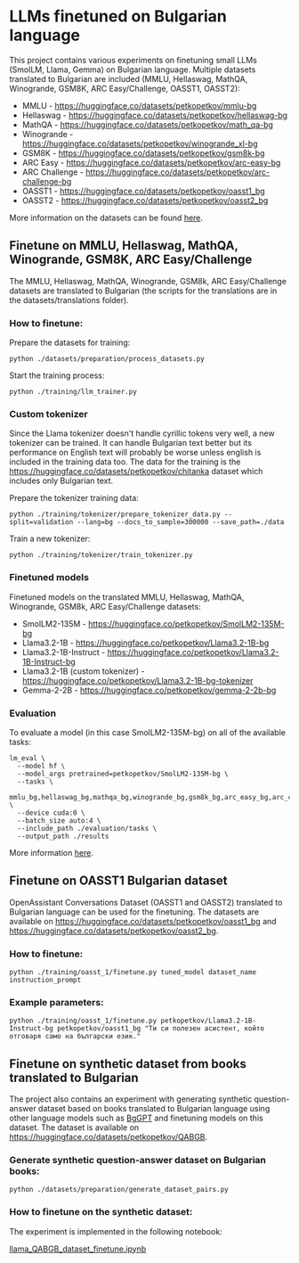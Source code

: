 

# LLMs finetuned on Bulgarian language

This project contains various experiments on finetuning small LLMs (SmolLM, Llama, Gemma) on Bulgarian language. Multiple datasets translated to Bulgarian are included (MMLU, Hellaswag, MathQA, Winogrande, GSM8K, ARC Easy/Challenge, OASST1, OASST2):

- MMLU - https://huggingface.co/datasets/petkopetkov/mmlu-bg
- Hellaswag - https://huggingface.co/datasets/petkopetkov/hellaswag-bg
- MathQA - https://huggingface.co/datasets/petkopetkov/math_qa-bg
- Winogrande - https://huggingface.co/datasets/petkopetkov/winogrande_xl-bg
- GSM8K - https://huggingface.co/datasets/petkopetkov/gsm8k-bg
- ARC Easy - https://huggingface.co/datasets/petkopetkov/arc-easy-bg
- ARC Challenge - https://huggingface.co/datasets/petkopetkov/arc-challenge-bg
- OASST1 - https://huggingface.co/datasets/petkopetkov/oasst1_bg
- OASST2 - https://huggingface.co/datasets/petkopetkov/oasst2_bg
  
More information on the datasets can be found [here](./datasets/README.md).

## Finetune on MMLU, Hellaswag, MathQA, Winogrande, GSM8K, ARC Easy/Challenge

The MMLU, Hellaswag, MathQA, Winogrande, GSM8k, ARC Easy/Challenge datasets are translated to Bulgarian (the scripts for the translations are in the datasets/translations folder).

### How to finetune:

Prepare the datasets for training:

```
python ./datasets/preparation/process_datasets.py
```

Start the training process:

```
python ./training/llm_trainer.py
```

### Custom tokenizer

Since the Llama tokenizer doesn't handle cyrillic tokens very well, a new tokenizer can be trained. It can handle Bulgarian text better but its performance on English text will probably be worse unless english is included in the training data too. The data for the training is the https://huggingface.co/datasets/petkopetkov/chitanka dataset which includes only Bulgarian text.

Prepare the tokenizer training data:

```
python ./training/tokenizer/prepare_tokenizer_data.py --split=validation --lang=bg --docs_to_sample=300000 --save_path=./data
```

Train a new tokenizer:

```
python ./training/tokenizer/train_tokenizer.py
```

### Finetuned models

Finetuned models on the translated MMLU, Hellaswag, MathQA, Winogrande, GSM8k, ARC Easy/Challenge datasets:

- SmolLM2-135M - https://huggingface.co/petkopetkov/SmolLM2-135M-bg
- Llama3.2-1B - https://huggingface.co/petkopetkov/Llama3.2-1B-bg
- Llama3.2-1B-Instruct - https://huggingface.co/petkopetkov/Llama3.2-1B-Instruct-bg
- Llama3.2-1B (custom tokenizer) - https://huggingface.co/petkopetkov/Llama3.2-1B-bg-tokenizer
- Gemma-2-2B - https://huggingface.co/petkopetkov/gemma-2-2b-bg

### Evaluation

To evaluate a model (in this case SmolLM2-135M-bg) on all of the available tasks:

```
lm_eval \
  --model hf \
  --model_args pretrained=petkopetkov/SmolLM2-135M-bg \
  --tasks \
    mmlu_bg,hellaswag_bg,mathqa_bg,winogrande_bg,gsm8k_bg,arc_easy_bg,arc_challenge_bg \
  --device cuda:0 \
  --batch_size auto:4 \
  --include_path ./evaluation/tasks \
  --output_path ./results
```

More information [here](./evaluation/README.md).

## Finetune on OASST1 Bulgarian dataset

OpenAssistant Conversations Dataset (OASST1 and OASST2) translated to Bulgarian language can be used for the finetuning. The datasets are available on https://huggingface.co/datasets/petkopetkov/oasst1_bg and https://huggingface.co/datasets/petkopetkov/oasst2_bg.

### How to finetune:

```
python ./training/oasst_1/finetune.py tuned_model dataset_name instruction_prompt
```

### Example parameters:

```
python ./training/oasst_1/finetune.py petkopetkov/Llama3.2-1B-Instruct-bg petkopetkov/oasst1_bg "Ти си полезен асистент, който отговаря само на български език."
```

## Finetune on synthetic dataset from books translated to Bulgarian

The project also contains an experiment with generating synthetic question-answer dataset based on books translated to Bulgarian language using other language models such as [BgGPT](https://huggingface.co/INSAIT-Institute/BgGPT-Gemma-2-9B-IT-v1.0) and finetuning models on this dataset. The dataset is available on https://huggingface.co/datasets/petkopetkov/QABGB.

### Generate synthetic question-answer dataset on Bulgarian books:

```
python ./datasets/preparation/generate_dataset_pairs.py
```

### How to finetune on the synthetic dataset:

The experiment is implemented in the following notebook:

[llama_QABGB_dataset_finetune.ipynb](./training/QABGB/llama_QABGB_dataset_finetune.ipynb)
